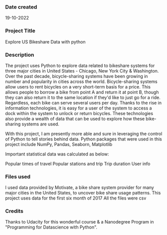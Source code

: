 ### Date created
19-10-2022

### Project Title
Explore US Bikeshare Data with python

### Description
The project uses Python to explore data related to bikeshare systems for three major cities in United States - Chicago, New York City & Washington. Over the past decade, bicycle-sharing systems have been growing in number and popularity in cities across the world. Bicycle-sharing systems allow users to rent bicycles on a very short-term basis for a price. This allows people to borrow a bike from point A and return it at point B, though they can also return it to the same location if they'd like to just go for a ride. Regardless, each bike can serve several users per day. Thanks to the rise in information technologies, it is easy for a user of the system to access a dock within the system to unlock or return bicycles. These technologies also provide a wealth of data that can be used to explore how these bike-sharing systems are used.

With this project, I am presently more able and sure in leveraging the control of Python to tell stories behind data. Python packages that were used in this project include NumPy, Pandas, Seaborn, Matplotlib

Important statistical data was calculated as below:

Popular times of travel
Popular stations and trip
Trip duration
User info
### Files used
I used data provided by Motivate, a bike share system provider for many major cities in the United States, to uncover bike share usage patterns. This project uses data for the first six month of 2017
All the files were csv
### Credits
Thanks to Udacity for this wonderful course & a Nanodegree Program in "Programming for Datascience with Python".

